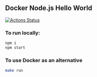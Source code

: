 
## Docker Node.js Hello World

[![Actions Status](https://github.com/umaar/docker-node-js-hello-world/workflows/Node%20CI/badge.svg)](https://github.com/umaar/docker-node-js-hello-world/actions)

### To run locally:

```sh
npm i
npm start
```

### To use Docker as an alternative

```sh
make run
```

